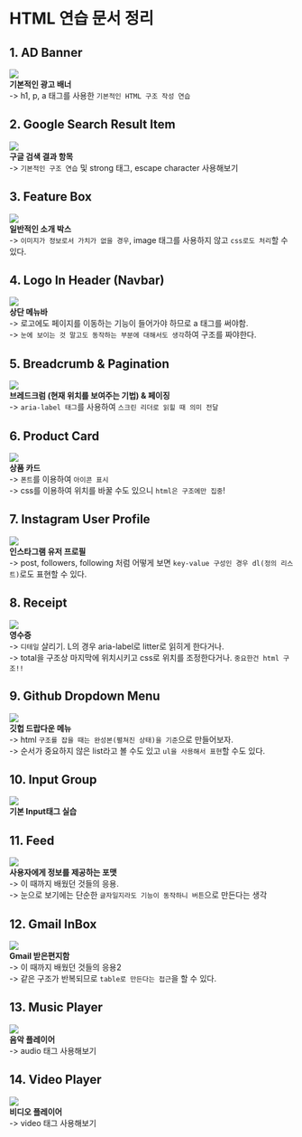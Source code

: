 # HTML 연습 문서 정리

## 1. AD Banner  
![](assets/images/ad-banner.jpg)  
**기본적인 광고 배너**  
-> h1, p, a 태그를 사용한 `기본적인 HTML 구조 작성 연습`

## 2. Google Search Result Item  
![](assets/images/google-search-result-item.jpg)  
**구글 검색 결과 항목**  
-> `기본적인 구조 연습` 및 strong 태그, escape character 사용해보기

## 3. Feature Box  
![](assets/images/feature-box.jpg)  
**일반적인 소개 박스**  
-> `이미지가 정보로서 가치가 없을 경우`, image 태그를 사용하지 않고 `css로도 처리`할 수 있다.

## 4. Logo In Header (Navbar)  
![](assets/images/logo-in-header.jpg)  
**상단 메뉴바**  
-> 로고에도 페이지를 이동하는 기능이 들어가야 하므로 a 태그를 써야함.  
-> `눈에 보이는 것 말고도 동작하는 부분에 대해서도 생각`하여 구조를 짜야한다.

## 5. Breadcrumb & Pagination  
![](assets/images/breadcrumb-pagination.jpg)  
**브레드크럼 (현재 위치를 보여주는 기법) & 페이징**  
-> `aria-label 태그`를 사용하여 `스크린 리더로 읽힐 때 의미 전달`

## 6. Product Card  
![](assets/images/product-card.jpg)  
**상품 카드**  
-> `폰트`를 이용하여 `아이콘 표시`  
-> css를 이용하여 위치를 바꿀 수도 있으니 `html은 구조에만 집중`!

## 7. Instagram User Profile  
![](assets/images/instagram-user-profile.jpg)  
**인스타그램 유저 프로필**  
-> post, followers, following 처럼 어떻게 보면 `key-value 구성인 경우 dl(정의 리스트)`로도 표현할 수 있다.

## 8. Receipt  
![](assets/images/receipt.jpg)  
**영수증**  
-> `디테일` 살리기. L의 경우 aria-label로 litter로 읽히게 한다거나.  
-> total을 구조상 마지막에 위치시키고 css로 위치를 조정한다거나. `중요한건 html 구조!!`

## 9. Github Dropdown Menu  
![](assets/images/github-dropdown-menu.jpg)  
**깃헙 드랍다운 메뉴**  
-> html `구조를 잡을 때는 완성본(펼쳐진 상태)을 기준`으로 만들어보자.  
-> 순서가 중요하지 않은 list라고 볼 수도 있고 `ul을 사용해서 표현`할 수도 있다.

## 10. Input Group  
![](assets/images/input-group.jpg)  
**기본 Input태그 실습**  

## 11. Feed  
![](assets/images/feed.jpg)  
**사용자에게 정보를 제공하는 포맷**  
-> 이 때까지 배웠던 것들의 응용.  
-> 눈으로 보기에는 단순한 `글자일지라도 기능이 동작하니 버튼`으로 만든다는 생각

## 12. Gmail InBox  
![](assets/images/gmail-inbox.jpg)  
**Gmail 받은편지함**  
-> 이 때까지 배웠던 것들의 응용2  
-> 같은 구조가 반복되므로 `table로 만든다는 접근`을 할 수 있다.

## 13. Music Player  
![](assets/images/music-player.jpg)  
**음악 플레이어**  
-> audio 태그 사용해보기

## 14. Video Player  
![](assets/images/video-player.jpg)  
**비디오 플레이어**  
-> video 태그 사용해보기